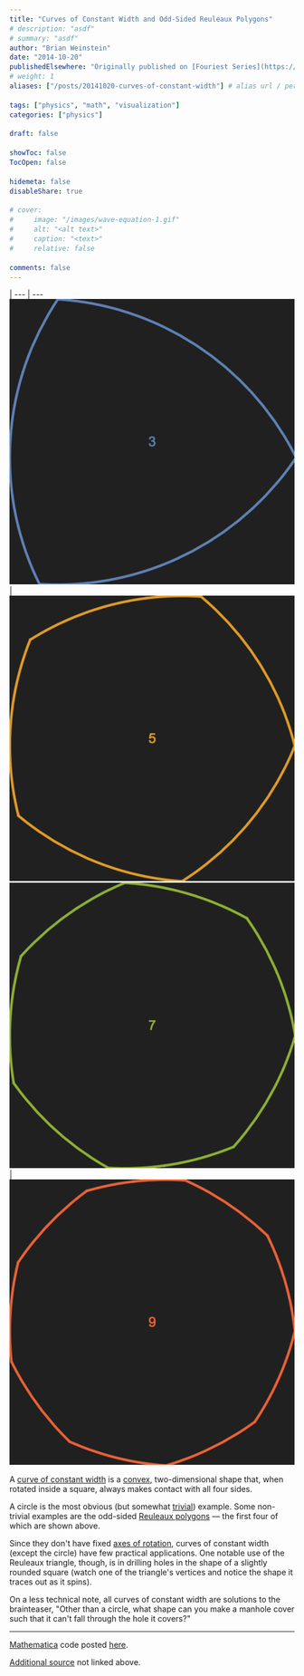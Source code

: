 ```yaml
---
title: "Curves of Constant Width and Odd-Sided Reuleaux Polygons"
# description: "asdf"
# summary: "asdf"
author: "Brian Weinstein"
date: "2014-10-20"
publishedElsewhere: "Originally published on [Fouriest Series](https://fouriestseries.tumblr.com/post/100536473584/curves-of-constant-width-and-odd-sided-reuleaux-polygons)"
# weight: 1
aliases: ["/posts/20141020-curves-of-constant-width"] # alias url / permalink

tags: ["physics", "math", "visualization"]
categories: ["physics"]

draft: false

showToc: false
TocOpen: false

hidemeta: false
disableShare: true

# cover:
#     image: "/images/wave-equation-1.gif"
#     alt: "<alt text>"
#     caption: "<text>"
#     relative: false

comments: false
---
```


<!-- create a table for side by side images -->
 |
--- | ---
![](/images/curves-constant-width-3.gif) | ![](/images/curves-constant-width-5.gif)
![](/images/curves-constant-width-7.gif) | ![](/images/curves-constant-width-9.gif)


A [curve of constant width](http://en.wikipedia.org/wiki/Curve_of_constant_width) is a [convex](http://en.wikipedia.org/wiki/Convex_and_concave_polygons), two-dimensional shape that, when rotated inside a square, always makes contact with all four sides.

A circle is the most obvious (but somewhat [trivial](http://mathworld.wolfram.com/Trivial.html)) example. Some non-trivial examples are the odd-sided [Reuleaux polygons](http://mathworld.wolfram.com/ReuleauxPolygon.html) — the first four of which are shown above.

Since they don't have fixed [axes of rotation](http://en.wikipedia.org/wiki/Rotation_around_a_fixed_axis), curves of constant width (except the circle) have few practical applications. One notable use of the Reuleaux triangle, though, is in drilling holes in the shape of a slightly rounded square (watch one of the triangle's vertices and notice the shape it traces out as it spins).

On a less technical note, all curves of constant width are solutions to the brainteaser, "Other than a circle, what shape can you make a manhole cover such that it can't fall through the hole it covers?"

---

[Mathematica](http://www.wolfram.com/mathematica/) code posted [here](https://gist.github.com/BrianWeinstein/ee65f3ed8b094e36a50e).

[Additional source](http://tpfto.wordpress.com/2011/09/15/parametric-equations-for-regular-and-reuleaux-polygons/) not linked above.
